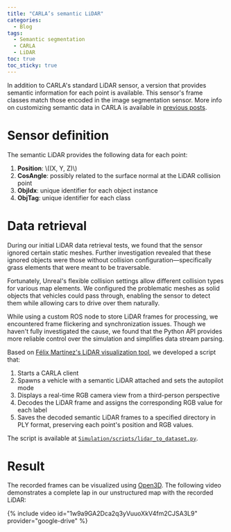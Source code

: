 ```yaml
---
title: "CARLA’s semantic LiDAR"
categories:
  - Blog
tags:
  - Semantic segmentation
  - CARLA
  - LiDAR
toc: true
toc_sticky: true
---
```


In addition to CARLA's standard LiDAR sensor, a version that provides semantic information for each point is available. This sensor's frame classes match those encoded in the image segmentation sensor. More info on customizing semantic data in CARLA is available in [previous posts](https://roboticslaburjc.github.io/2024-phd-david-pascual/blog/custom-semantic-segmentation-camera-in-carla/).

# Sensor definition

The semantic LiDAR provides the following data for each point:

1. **Position**: \\((X, Y, Z)\\)
2. **CosAngle**: possibly related to the surface normal at the LiDAR collision point
3. **ObjIdx**: unique identifier for each object instance
4. **ObjTag**: unique identifier for each class

# Data retrieval

During our initial LiDAR data retrieval tests, we found that the sensor ignored certain static meshes. Further investigation revealed that these ignored objects were those without collision configuration—specifically grass elements that were meant to be traversable.

Fortunately, Unreal's flexible collision settings allow different collision types for various map elements. We configured the problematic meshes as solid objects that vehicles could pass through, enabling the sensor to detect them while allowing cars to drive over them naturally.

While using a custom ROS node to store LiDAR frames for processing, we encountered frame flickering and synchronization issues. Though we haven't fully investigated the cause, we found that the Python API provides more reliable control over the simulation and simplifies data stream parsing.

Based on [Félix Martínez's LiDAR visualization tool](https://github.com/RoboticsLabURJC/2024-tfg-felix-martinez/tree/main/Lidar-Visualizer), we developed a script that:

1. Starts a CARLA client
2. Spawns a vehicle with a semantic LiDAR attached and sets the autopilot mode
3. Displays a real-time RGB camera view from a third-person perspective
4. Decodes the LiDAR frame and assigns the corresponding RGB value for each label
5. Saves the decoded semantic LiDAR frames to a specified directory in PLY format, preserving each point's position and RGB values.

The script is available at [`Simulation/scripts/lidar_to_dataset.py`](https://github.com/RoboticsLabURJC/proyecto-GAIA/blob/main/Simulation/scripts/lidar_to_dataset.py).

# Result

The recorded frames can be visualized using [Open3D](https://www.open3d.org/). The following video demonstrates a complete lap in our unstructured map with the recorded LiDAR:

{% include video id="1w9a9GA2Dca2q3yVuuoXkV4fm2CJSA3L9" provider="google-drive" %}
